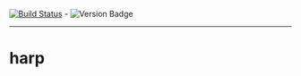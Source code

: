 [![Build Status](https://api.travis-ci.org/emanuelrosa/emanuelrosa.github.io.svg?branch=development)](https://travis-ci.org/emanuelrosa/emanuelrosa.github.io) - ![Version Badge](https://badge.fury.io/gh/emanuelrosa%2Femanuelrosa.github.io.svg)

---

# harp
